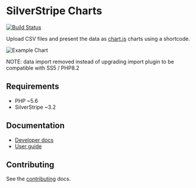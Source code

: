 # SilverStripe Charts

[![Build Status](https://travis-ci.org/flashbackzoo/silverstripe-charts.svg?branch=master)](https://travis-ci.org/flashbackzoo/silverstripe-charts)

Upload CSV files and present the data as [chart.js](http://www.chartjs.org/) charts using a shortcode.

![Example Chart](docs/images/example-chart.png)

NOTE: data import removed instead of upgrading import plugin to be compatible with SS5 / PHP8.2

## Requirements

* PHP ~5.6
* SilverStripe ~3.2

## Documentation

* [Developer docs](docs/en/index.md)
* [User guide](docs/en/user-guide.md)

## Contributing

See the [contributing](CONTRIBUTING.md) docs.
